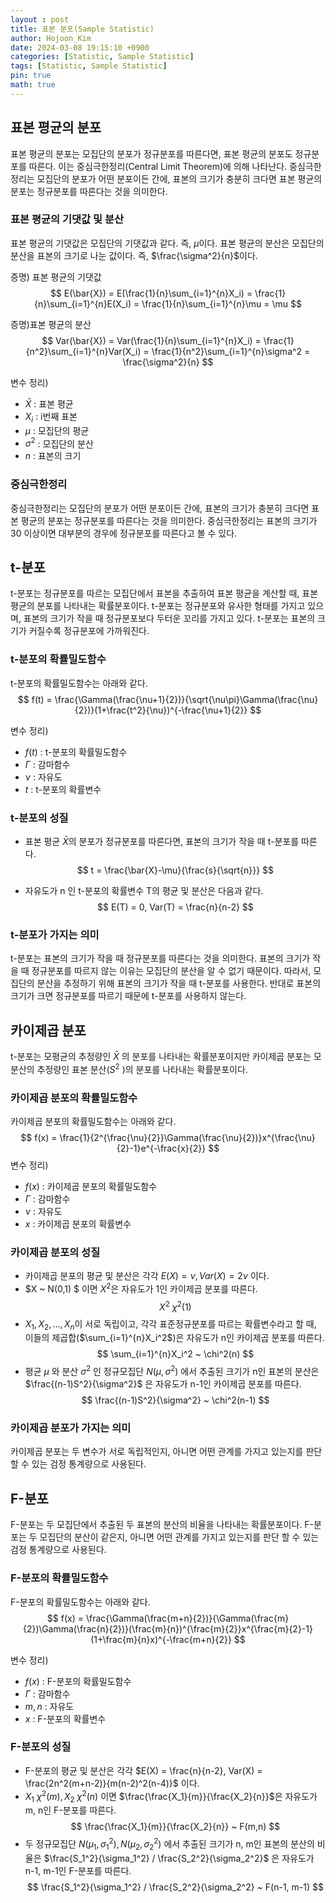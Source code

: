 ```yaml
---
layout : post
title: 표본 분포(Sample Statistic)
author: Hojoon_Kim
date: 2024-03-08 19:15:10 +0900
categories: [Statistic, Sample Statistic]
tags: [Statistic, Sample Statistic]
pin: true
math: true
---
```

## 표본 평균의 분포
표본 평균의 분포는 모집단의 분포가 정규분포를 따른다면, 표본 평균의 분포도 정규분포를 따른다. 이는 중심극한정리(Central Limit Theorem)에 의해 나타난다. 중심극한정리는 모집단의 분포가 어떤 분포이든 간에, 표본의 크기가 충분히 크다면 표본 평균의 분포는 정규분포를 따른다는 것을 의미한다.

### 표본 평균의 기댓값 및 분산
표본 평균의 기댓값은 모집단의 기댓값과 같다. 즉, $\mu$이다. 표본 평균의 분산은 모집단의 분산을 표본의 크기로 나눈 값이다. 즉, $\frac{\sigma^2}{n}$이다. 

증명)
표본 평균의 기댓값
$$ E(\bar{X}) = E(\frac{1}{n}\sum_{i=1}^{n}X_i) = \frac{1}{n}\sum_{i=1}^{n}E(X_i) = \frac{1}{n}\sum_{i=1}^{n}\mu = \mu $$

증명)표본 평균의 분산
$$ Var(\bar{X}) = Var(\frac{1}{n}\sum_{i=1}^{n}X_i) = \frac{1}{n^2}\sum_{i=1}^{n}Var(X_i) = \frac{1}{n^2}\sum_{i=1}^{n}\sigma^2 = \frac{\sigma^2}{n} $$

변수 정리)
- $\bar{X}$ : 표본 평균
- $X_i$ : i번째 표본
- $\mu$ : 모집단의 평균
- $\sigma^2$ : 모집단의 분산
- $n$ : 표본의 크기



### 중심극한정리
중심극한정리는 모집단의 분포가 어떤 분포이든 간에, 표본의 크기가 충분히 크다면 표본 평균의 분포는 정규분포를 따른다는 것을 의미한다. 중심극한정리는 표본의 크기가 30 이상이면 대부분의 경우에 정규분포를 따른다고 볼 수 있다.

## t-분포
t-분포는 정규분포를 따르는 모집단에서 표본을 추출하여 표본 평균을 계산할 때, 표본 평균의 분포를 나타내는 확률분포이다. t-분포는 정규분포와 유사한 형태를 가지고 있으며, 표본의 크기가 작을 때 정규분포보다 두터운 꼬리를 가지고 있다. t-분포는 표본의 크기가 커질수록 정규분포에 가까워진다.

### t-분포의 확률밀도함수
t-분포의 확률밀도함수는 아래와 같다.
$$ f(t) = \frac{\Gamma(\frac{\nu+1}{2})}{\sqrt{\nu\pi}\Gamma(\frac{\nu}{2})}(1+\frac{t^2}{\nu})^{-\frac{\nu+1}{2}} $$

변수 정리)
- $f(t)$ : t-분포의 확률밀도함수
- $\Gamma$ : 감마함수
- $\nu$ : 자유도
- $t$ : t-분포의 확률변수

### t-분포의 성질
- 표본 평균 $\bar{X}$의 분포가 정규분포를 따른다면, 표본의 크기가 작을 때 t-분포를 따른다.
$$ t = \frac{\bar{X}-\mu}{\frac{s}{\sqrt{n}}} $$

- 자유도가 n 인 t-분포의 확률변수 T의 평균 및 분산은 다음과 같다.
$$ E(T) = 0, Var(T) = \frac{n}{n-2} $$

### t-분포가 가지는 의미
t-분포는 표본의 크기가 작을 때 정규분포를 따른다는 것을 의미한다. 표본의 크기가 작을 때 정규분포를 따르지 않는 이유는 모집단의 분산을 알 수 없기 때문이다. 따라서, 모집단의 분산을 추정하기 위해 표본의 크기가 작을 때 t-분포를 사용한다. 반대로 표본의 크기가 크면 정규분포를 따르기 때문에 t-분포를 사용하지 않는다.

## 카이제곱 분포
t-분포는 모평균의 추정량인 $\bar{X}$ 의 분포를 나타내는 확률분포이지만 카이제곱 분포는 모분산의 추정량인 표본 분산($S^2$ )의 분포를 나타내는 확률분포이다.

### 카이제곱 분포의 확률밀도함수
카이제곱 분포의 확률밀도함수는 아래와 같다.
$$ f(x) = \frac{1}{2^{\frac{\nu}{2}}\Gamma(\frac{\nu}{2})}x^{\frac{\nu}{2}-1}e^{-\frac{x}{2}} $$
변수 정리)
- $f(x)$ : 카이제곱 분포의 확률밀도함수
- $\Gamma$ : 감마함수
- $\nu$ : 자유도
- $x$ : 카이제곱 분포의 확률변수

### 카이제곱 분포의 성질
- 카이제곱 분포의 평균 및 분산은  각각 $E(X) = \nu, Var(X) = 2\nu$ 이다.
- $X ~ N(0,1) $ 이면 $X^2$은 자유도가 1인 카이제곱 분포를 따른다.
$$ X^2 ~ \chi^2(1) $$
- $X_1, X_2, ..., X_n$이 서로 독립이고, 각각 표준정규분포를 따르는 확률변수라고 할 때, 이들의 제곱합($\sum_{i=1}^{n}X_i^2$)은 자유도가 n인 카이제곱 분포를 따른다.
$$ \sum_{i=1}^{n}X_i^2 ~ \chi^2(n) $$
- 평균 $\mu$ 와 분산 $\sigma^2$ 인 정규모집단 $N(\mu, \sigma^2)$ 에서 추출된 크기가 n인 표본의 분산은 $\frac{(n-1)S^2}{\sigma^2}$ 은 자유도가 n-1인 카이제곱 분포를 따른다.
$$ \frac{(n-1)S^2}{\sigma^2} ~ \chi^2(n-1) $$
### 카이제곱 분포가 가지는 의미
카이제곱 분포는 두 변수가 서로 독립적인지, 아니면 어떤 관계를 가지고 있는지를 판단 할 수 있는 검정 통계량으로 사용된다.

## F-분포
F-분포는 두 모집단에서 추출된 두 표본의 분산의 비율을 나타내는 확률분포이다. F-분포는 두 모집단의 분산이 같은지, 아니면 어떤 관계를 가지고 있는지를 판단 할 수 있는 검정 통계량으로 사용된다.

### F-분포의 확률밀도함수
F-분포의 확률밀도함수는 아래와 같다.
$$ f(x) = \frac{\Gamma(\frac{m+n}{2})}{\Gamma(\frac{m}{2})\Gamma(\frac{n}{2})}(\frac{m}{n})^{\frac{m}{2}}x^{\frac{m}{2}-1}(1+\frac{m}{n}x)^{-\frac{m+n}{2}} $$

변수 정리)
- $f(x)$ : F-분포의 확률밀도함수
- $\Gamma$ : 감마함수
- $m, n$ : 자유도
- $x$ : F-분포의 확률변수

### F-분포의 성질
- F-분포의 평균 및 분산은 각각 $E(X) = \frac{n}{n-2}, Var(X) = \frac{2n^2(m+n-2)}{m(n-2)^2(n-4)}$ 이다.
- $X_1 ~ \chi^2(m), X_2 ~ \chi^2(n)$ 이면 $\frac{\frac{X_1}{m}}{\frac{X_2}{n}}$은 자유도가 m, n인 F-분포를 따른다.
$$ \frac{\frac{X_1}{m}}{\frac{X_2}{n}} ~ F(m,n) $$
- 두 정규모집단 $N(\mu_1, \sigma_1^2), N(\mu_2, \sigma_2^2)$ 에서 추출된 크기가 n, m인 표본의 분산의 비율은 $\frac{S_1^2}{\sigma_1^2} / \frac{S_2^2}{\sigma_2^2}$ 은 자유도가 n-1, m-1인 F-분포를 따른다.
$$ \frac{S_1^2}{\sigma_1^2} / \frac{S_2^2}{\sigma_2^2} ~ F(n-1, m-1) $$
